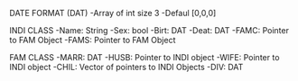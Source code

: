 DATE FORMAT (DAT)
-Array of int size 3
-Defaul [0,0,0]

INDI CLASS
-Name: String
-Sex: bool
-Birt: DAT
-Deat: DAT
-FAMC: Pointer to FAM Object
-FAMS: Pointer to FAM Object

FAM CLASS
-MARR: DAT
-HUSB: Pointer to INDI object
-WIFE: Pointer to INDI object
-CHIL: Vector of pointers to INDI Objects
-DIV: DAT
